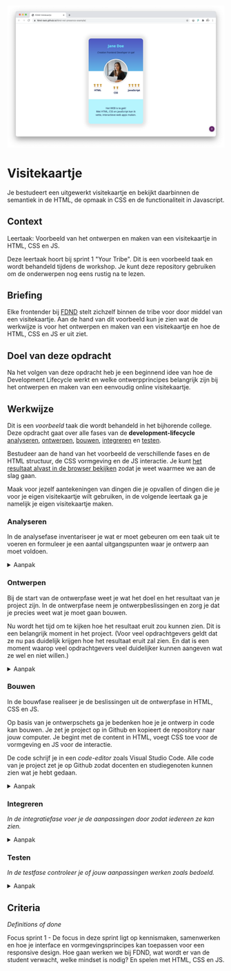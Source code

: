 ![Visitekaartje](VisitekaartjeChrome.png "Visitekaartje")

# Visitekaartje
Je bestudeert een uitgewerkt visitekaartje en bekijkt daarbinnen de semantiek in de HTML, de opmaak in CSS en de functionaliteit in Javascript.

## Context
Leertaak: Voorbeeld van het ontwerpen en maken van een visitekaartje in HTML, CSS en JS.

Deze leertaak hoort bij sprint 1 "Your Tribe". Dit is een voorbeeld taak en wordt behandeld tijdens de workshop. Je kunt deze repository gebruiken om de onderwerpen nog eens rustig na te lezen.

## Briefing

Elke frontender bij [FDND](https://fdnd.nl) stelt zichzelf binnen de tribe voor door middel van een visitekaartje. Aan de hand van dit voorbeeld kun je zien wat de werkwijze is voor het ontwerpen en maken van een visitekaartje en hoe de HTML, CSS en JS er uit ziet.

## Doel van deze opdracht

Na het volgen van deze opdracht heb je een beginnend idee van hoe de Development Lifecycle werkt en welke ontwerpprincipes belangrijk zijn bij het ontwerpen en maken van een eenvoudig online visitekaartje.

## Werkwijze

Dit is een *voorbeeld* taak die wordt behandeld in het bijhorende college. Deze opdracht gaat over alle fases van de **development-lifecycle** [analyseren](#analyseren), [ontwerpen](#ontwerpen), [bouwen](#bouwen), [integreren](#integreren) en [testen](#testen).

Bestudeer aan de hand van het voorbeeld de verschillende fases en de HTML structuur, de CSS vormgeving en de JS interactie. Je kunt [het resultaat alvast in de browser bekijken](https://fdnd-task.github.io/fdnd-visitekaartje-example/) zodat je weet waarmee we aan de slag gaan.

Maak voor jezelf aantekeningen van dingen die je opvallen of dingen die je voor je eigen visitekaartje wilt gebruiken, in de volgende leertaak ga je namelijk je eigen visitekaartje maken.

### Analyseren

In de analysefase inventariseer je wat er moet gebeuren om een taak uit te voeren en formuleer je een aantal uitgangspunten waar je ontwerp aan moet voldoen.

<details>
<summary>Aanpak</summary>

1. Lees de instructies van deze leertaak zorgvuldig door.
2. Bekijk de verschillende fases van de Development Lifecycle en wat je per stap gaat doen.
3. Bespreek wat je aan werk verwacht en maak aantekening. (wat komt je bekend voor, wat heb je al vaker gedaan of wat lijkt je lastig)

</details>

### Ontwerpen

Bij de start van de ontwerpfase weet je wat het doel en het resultaat van je project zijn. In de ontwerpfase neem je ontwerpbeslissingen en zorg je dat je precies weet wat je moet gaan bouwen. 

Nu wordt het tijd om te kijken hoe het resultaat eruit zou kunnen zien. Dit is een belangrijk moment in het project.
(Voor veel opdrachtgevers geldt dat ze nu pas duidelijk krijgen hoe het resultaat eruit zal zien. En dat is een moment waarop veel opdrachtgevers veel duidelijker kunnen aangeven wat ze wel en niet willen.)

<details>
<summary>Aanpak</summary>

1. Schets in je boekje! (Wat wil je over jezelf vertellen? Waar ben je geboren? Waar woon je nu? Wat is je lievelingseten? Heb je een bijbaan? Zit je op een sport? Heb je ambities? Waar wil je goed in worden? Wat zou een leraar van je vorige school over jou vertellen? En wat zeggen je vrienden?)
2. Bespreek je schets en ideeën met je squad en verzamel feedback
3. Schets een een definitieve versie van je visitekaartje
  
  <img width="856" alt="image" src="https://user-images.githubusercontent.com/1391509/132128256-8fde0aeb-d022-44bc-b666-563d6fb12f88.png">



#### Materiaal ontwerpfase

- Pen en papier.

</details>

### Bouwen
In de bouwfase realiseer je de beslissingen uit de ontwerpfase in HTML, CSS en JS.

Op basis van je ontwerpschets ga je bedenken hoe je je ontwerp in code kan bouwen. Je zet je project op in Github en kopieert de repository naar jouw computer. Je begint met de content in HTML, voegt CSS toe voor de vormgeving en JS voor de interactie. 

De code schrijf je in een _code-editor_ zoals Visual Studio Code. Alle code van je project zet je op Github zodat docenten en studiegenoten kunnen zien wat je hebt gedaan. 


<details>
<summary>Aanpak</summary>

1. HTML is de taal waarmee webpagina's zijn gemaakt die bekeken kunnen worden op het World Wide Web. In het HTML document staat de inhoud van het ontwerp gestructureerd met HTML elementen. In het HTML document van het visitekaartje ```/index.html``` staat alle inhoud die je op de webpagina ziet. 

<img width="556" alt="image" src="https://user-images.githubusercontent.com/1391509/132132325-1698026a-4a58-4ab1-83b7-977244d7c530.png">
  
  ![image](https://user-images.githubusercontent.com/1391509/132132438-4711eb4d-8200-449e-b306-d7c24cc70873.png)

  

2. De vormgeving van een webpagina worden vastgelegd in CSS, zoals de layout, achtergrondkleur, tekstkleur en grootte, randen, schaduwen etc). De CSS staat in een los document en wordt aan de HTML pagina gekoppeld in het ```<head>``` element. je mag zelf weten hoe het CSS file heet. In ons voorbeeld heet het file ```/style.css``` en staat het in de map ```/style/```.

  
  ![image](https://user-images.githubusercontent.com/1391509/132132454-6f954b31-8380-45f8-bbcc-983ab9585221.png)

  ![image](https://user-images.githubusercontent.com/1391509/132132468-447722e2-8286-4439-8658-3be7ecafc5b2.png)

  
  
3. De interactie op de pagina wordt bepaald door Javascript (JS). De JS code staat in een los document en moet ook in het HTML document worden gekoppeld. Dat kan in de ```<head>``` maar ook onder aan in het HTML document. je mag zelf weten hoe het JS file heet. In ons voorbeeld heet het file ```/script.js``` en staat het in de map ```/script/```.
  
  ![image](https://user-images.githubusercontent.com/1391509/132133031-a5056ab0-87f7-4da8-ae87-8ab15c0d1f97.png)

  ![image](https://user-images.githubusercontent.com/1391509/132133037-1fe50f4d-d087-48f4-8c06-51e575b555a3.png)

  
  

#### Materiaal bouwfase

  Over  HTML, CSS en JavaScript
  - [Getting started with the Web op MDN](https://developer.mozilla.org/en-US/docs/Learn/Getting_started_with_the_web)
  - [HTML: HyperText Markup Language op MDN](https://developer.mozilla.org/en-US/docs/Web/HTML)
  - [CSS: Cascading Style Sheets op MDN](https://developer.mozilla.org/en-US/docs/Web/CSS)
  - [What is JavaScript? op MDN](https://developer.mozilla.org/en-US/docs/Learn/JavaScript/First_steps/What_is_JavaScript)

Workstation
  - [Github](https://github.com)
  - [Github Desktop](https://desktop.github.com)
  - [Visual Studio Code](https://code.visualstudio.com)
  
</details>

### Integreren
*In de integratiefase voer je de aanpassingen door zodat iedereen ze kan zien.*

<details>
<summary>Aanpak</summary>

1. {geef de stappen}
2. {die in deze fase}
3. {doorlopen worden}

#### Materiaal integratiefase

- [Resource](https://example.com)
- [Resource](https://example.com)
- [Resource](https://example.com)

</details>

### Testen
*In de testfase controleer je of jouw aanpassingen werken zoals bedoeld.*

<details>
<summary>Aanpak</summary>

1. {geef de stappen}
2. {die in deze fase}
3. {doorlopen worden}

#### Materiaal testfase

- [Resource](https://example.com)
- [Resource](https://example.com)
- [Resource](https://example.com)

</details>

## Criteria
*Definitions of done*

Focus sprint 1 - De focus in deze sprint ligt op kennismaken, samenwerken en hoe je interface en vormgevingsprincipes kan toepassen voor een responsive design. Hoe gaan werken we bij FDND, wat wordt er van de student verwacht, welke mindset is nodig? En spelen met HTML, CSS en JS.





